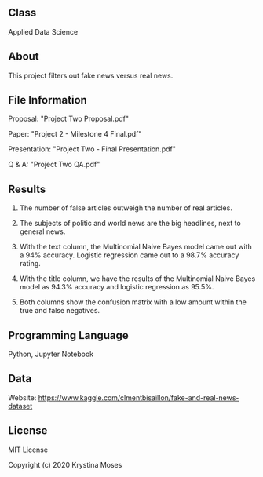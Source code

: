 ## Class
Applied Data Science

## About
This project filters out fake news versus real news.

## File Information
Proposal: "Project Two Proposal.pdf"

Paper: "Project 2 - Milestone 4 Final.pdf"

Presentation: "Project Two - Final Presentation.pdf"

Q & A: "Project Two QA.pdf"

## Results
1. The number of false articles outweigh the number of real articles. 

2. The subjects of politic and world news are the big headlines, next to general news.

3. With the text column, the Multinomial Naive Bayes model came out with a 94% accuracy. Logistic regression came out to a 98.7% accuracy rating. 

4. With the title column, we have the results of the Multinomial Naive Bayes model as 94.3% accuracy and logistic regression as 95.5%. 

5. Both columns show the confusion matrix with a low amount within the true and false negatives.

## Programming Language
Python, Jupyter Notebook

## Data
Website: https://www.kaggle.com/clmentbisaillon/fake-and-real-news-dataset

## License
MIT License

Copyright (c) 2020 Krystina Moses
